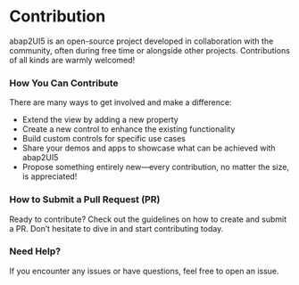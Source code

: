 # Contribution

abap2UI5 is an open-source project developed in collaboration with the community, often during free time or alongside other projects. Contributions of all kinds are warmly welcomed!

### How You Can Contribute
There are many ways to get involved and make a difference:
* Extend the view by adding a new property
* Create a new control to enhance the existing functionality
* Build custom controls for specific use cases
* Share your demos and apps to showcase what can be achieved with abap2UI5
* Propose something entirely new—every contribution, no matter the size, is appreciated!

### How to Submit a Pull Request (PR)
Ready to contribute? Check out the guidelines on how to create and submit a PR. Don’t hesitate to dive in and start contributing today.

### Need Help?
If you encounter any issues or have questions, feel free to open an issue.